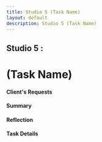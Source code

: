 ```yaml
---
title: Studio 5 (Task Name)
layout: default
description: Studio 5 (Task Name)
---
```


## Studio 5 : 
# (Task Name)

#### Client's Requests

#### Summary

#### Reflection

#### Task Details